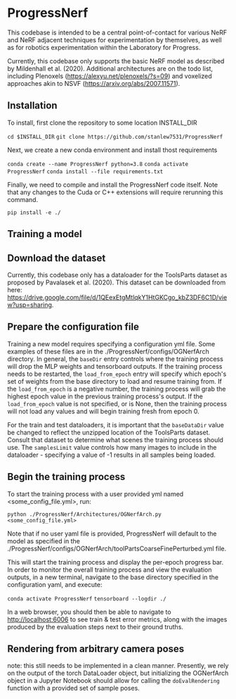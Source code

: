# ProgressNerf

This codebase is intended to be a central point-of-contact for various NeRF and NeRF adjacent techniques for experimentation by themselves, as well as for robotics experimentation within the Laboratory for Progress.

Currently, this codebase only supports the basic NeRF model as described by Mildenhall et al. (2020). Additional architectures are on the todo list, including Plenoxels (https://alexyu.net/plenoxels/?s=09) and voxelized approaches akin to NSVF (https://arxiv.org/abs/2007.11571).

## Installation

To install, first clone the repository to some location INSTALL_DIR

`cd $INSTALL_DIR`
`git clone https://github.com/stanlew7531/ProgressNerf`

Next, we create a new conda environment and install thost requirements

`conda create --name ProgressNerf python=3.8`
`conda activate ProgressNerf`
`conda install --file requirements.txt`

Finally, we need to compile and install the ProgressNerf code itself. Note that any changes to the Cuda or C++ extensions will require rerunning this command.

`pip install -e ./`


## Training a model

## Download the dataset

Currently, this codebase only has a dataloader for the ToolsParts dataset as proposed by Pavalasek et al. (2020). This dataset can be downloaded from here: https://drive.google.com/file/d/1QEexEtgMtlqkY1HtGKCgo_kbZ3DF6C1D/view?usp=sharing.

## Prepare the configuration file

Training a new model requires specifying a configuration yml file. Some examples of these files are in the ./ProgressNerf/configs/OGNerfArch directory. In general, the `baseDir` entry controls where the training process will drop the MLP weights and tensorboard outputs. If the training process needs to be restarted, the `load_from_epoch` entry will specify which epoch's set of weights from the base directory to load and resume training from. If the `load_from_epoch` is a negative number, the training process will grab the highest epoch value in the previous training process's output. If the `load_from_epoch` value is not specified, or is None, then the training process will not load any values and will begin training fresh from epoch 0.

For the train and test dataloaders, it is important that the `baseDataDir` value be changed to reflect the unzipped location of the ToolsParts dataset. Consult that dataset to determine what scenes the training process should use. The `samplesLimit` value controls how many images to include in the dataloader - specifying a value of -1 results in all samples being loaded.

## Begin the training process

To start the training process with a user provided yml named <some_config_file.yml>, run:

`python ./ProgressNerf/Architectures/OGNerfArch.py <some_config_file.yml>`

Note that if no user yaml file is provided, ProgressNerf will default to the model as specified in the ./ProgressNerf/configs/OGNerfArch/toolPartsCoarseFinePerturbed.yml file.

This will start the training process and display the per-epoch progress bar. In order to monitor the overall training process and view the evaluation outputs, in a new terminal, navigate to the base directory specified in the configuration yaml, and execute:

`conda activate ProgressNerf`
`tensorboard --logdir ./`

In a web browser, you should then be able to navigate to [http://localhost:6006](http://localhost:6006) to see train & test error metrics, along with the images produced by the evaluation steps next to their ground truths.

## Rendering from arbitrary camera poses

note: this still needs to be implemented in a clean manner. Presently, we rely on the output of the torch DataLoader object, but initializing the OGNerfArch object in a Jupyter Notebook should allow for calling the `doEvalRendering` function with a provided set of sample poses. 